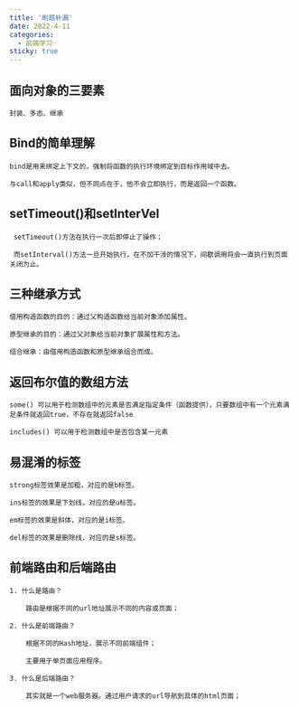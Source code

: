 ```yaml
---
title: '刷题补漏'
date: 2022-4-11
categories:
  - 前端学习
sticky: true
---
```


## 面向对象的三要素

    封装、多态、继承


## Bind的简单理解

    bind是用来绑定上下文的，强制将函数的执行环境绑定到目标作用域中去。
    
    与call和apply类似，但不同点在于，他不会立即执行，而是返回一个函数。

## setTimeout()和setInterVel

     setTimeout()方法在执行一次后即停止了操作；
     
     而setInterval()方法一旦开始执行，在不加干涉的情况下，间歇调用将会一直执行到页面关闭为止。

## 三种继承方式

    借用构造函数的目的：通过父构造函数给当前对象添加属性。
    
    原型继承的目的：通过父对象给当前对象扩展属性和方法。
    
    组合继承：由借用构造函数和原型继承组合而成。


## 返回布尔值的数组方法

    some() 可以用于检测数组中的元素是否满足指定条件（函数提供），只要数组中有一个元素满足条件就返回true，不存在就返回false

    includes() 可以用于检测数组中是否包含某一元素

## 易混淆的标签

    strong标签效果是加粗，对应的是b标签。

    ins标签的效果是下划线，对应的是u标签。

    em标签的效果是斜体，对应的是i标签。

    del标签的效果是删除线，对应的是s标签。

## 前端路由和后端路由

    1. 什么是路由？
    
        路由是根据不同的url地址展示不同的内容或页面；

    2. 什么是前端路由？

        根据不同的Hash地址，展示不同前端组件；

        主要用于单页面应用程序。

    3. 什么是后端路由？

        其实就是一个web服务器。通过用户请求的url导航到具体的html页面；